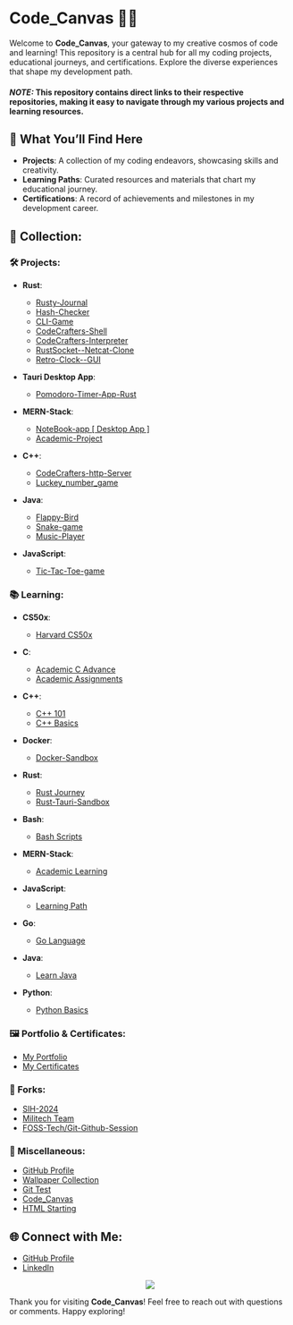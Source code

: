 # Code_Canvas 🌌💫

Welcome to **Code_Canvas**, your gateway to my creative cosmos of code and learning! This repository is a central hub for all my coding projects, educational journeys, and certifications. Explore the diverse experiences that shape my development path.
#### *NOTE:* This repository contains direct links to their respective repositories, making it easy to navigate through my various projects and learning resources.

## 🌟 What You’ll Find Here

- **Projects**: A collection of my coding endeavors, showcasing skills and creativity.
- **Learning Paths**: Curated resources and materials that chart my educational journey.
- **Certifications**: A record of achievements and milestones in my development career.

## 🌲 Collection:

### 🛠️ Projects:
- **Rust**:
  - [Rusty-Journal](https://github.com/akash2061/Rusty-Journal)
  - [Hash-Checker](https://github.com/akash2061/RUST-Hash-Checker)
  - [CLI-Game](https://github.com/akash2061/RUST-CLI-Game)
  - [CodeCrafters-Shell](https://github.com/akash2061/codecrafters-shell-rust)
  - [CodeCrafters-Interpreter](https://github.com/akash2061/Interpreter-rust)
  - [RustSocket--Netcat-Clone](https://github.com/akash2061/RustSocket-NetCat-Clone)
  - [Retro-Clock--GUI](https://github.com/akash2061/Rust-Retro-Clock--GUI)

- **Tauri Desktop App**:
  - [Pomodoro-Timer-App-Rust](https://github.com/akash2061/Pomodoro-Timer-App-Rust)

- **MERN-Stack**:
  - [NoteBook-app [ Desktop App ]](https://github.com/akash2061/NoteBook-app)
  - [Academic-Project](https://github.com/akash2061/MERN_STACK_PROJECT)

- **C++**:
  - [CodeCrafters-http-Server](https://github.com/akash2061/codecrafters-http-server-cpp)
  - [Luckey_number_game](https://github.com/akash2061/Luckey_number_game_Cpp)

- **Java**:
  - [Flappy-Bird](https://github.com/akash2061/Flappy-Bird-Java-Project)
  - [Snake-game](https://github.com/akash2061/Snake_game--Java)
  - [Music-Player](https://github.com/akash2061/Music_Player-Java-Project)

- **JavaScript**:
  - [Tic-Tac-Toe-game](https://github.com/akash2061/Tic-Tac-Toe-Game)

### 📚 Learning:
- **CS50x**:
  - [Harvard CS50x](https://github.com/akash2061/Cs50x)

- **C**:
  - [Academic C Advance](https://github.com/akash2061/C-ADVANCE)
  - [Academic Assignments](https://github.com/akash2061/C-Assignment-1st-Year)

- **C++**:
  - [C++ 101](https://github.com/akash2061/CPP-101)
  - [C++ Basics](https://github.com/akash2061/Cpp-Basics)

- **Docker**:
  - [Docker-Sandbox](https://github.com/akash2061/Docker-Sandbox)

- **Rust**:
  - [Rust Journey](https://github.com/akash2061/RUST-First-Code)
  - [Rust-Tauri-Sandbox](https://github.com/akash2061/Rust-Tauri-Sandbox)

- **Bash**:
  - [Bash Scripts](https://github.com/akash2061/Bash-Craft)

- **MERN-Stack**:
  - [Academic Learning](https://github.com/akash2061/MERN-STACK-TRAINING)

- **JavaScript**:
  - [Learning Path](https://github.com/akash2061/JavaScript-Learning-Path)

- **Go**:
  - [Go Language](https://github.com/akash2061/GO-Lang)

- **Java**:
  - [Learn Java](https://github.com/akash2061/Learn-JAVA)

- **Python**:
  - [Python Basics](https://github.com/akash2061/PYTHON)

### 🖼️ Portfolio & Certificates:
- [My Portfolio](https://github.com/akash2061/Portfolio)
- [My Certificates](https://github.com/akash2061/My-Certificates)

### 🍴 Forks:
- [SIH-2024](https://github.com/akash2061/SIH-2024)
- [Militech Team](https://github.com/akash2061/Militech)
- [FOSS-Tech/Git-Github-Session](https://github.com/akash2061/Git-Github-Session)

### 🎨 Miscellaneous:
- [GitHub Profile](https://github.com/akash2061)
- [Wallpaper Collection](https://github.com/akash2061/Wallpapers)
- [Git Test](https://github.com/akash2061/Git-Learn-Test-Repository)
- [Code_Canvas](https://github.com/akash2061/Code_Canvas)
- [HTML Starting](https://github.com/akash2061/HTML)

## 🌐 Connect with Me:

- [GitHub Profile](https://github.com/akash2061)
- [LinkedIn](https://www.linkedin.com/in/akash-soni-01475924b/)

<p align="center">
<a  href="https://www.buymeacoffee.com/akash2061"><img src="https://img.buymeacoffee.com/button-api/?text=Buy me a Coffee&emoji=☕&slug=akash2061&button_colour=FFDD00&font_colour=000000&font_family=Cookie&outline_colour=000000&coffee_colour=ffffff" /></a>
</p>

Thank you for visiting **Code_Canvas**! Feel free to reach out with questions or comments. Happy exploring!

